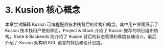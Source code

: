# 3. Kusion 核心概念

本章尝试解释 Kusion 可编程配置技术栈背后的架构和概念。其中用户界面展示了 Kusion 技术栈用户使用界面，Project & Stack 介绍了 Kusion 推荐的项目组织结构，State & Backends 则介绍了 Kusion 背后的状态管理和厚度存储设计。最后介绍了 Kusion 架构和 KCL 语言的特色和设计思路。
